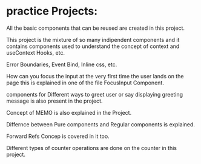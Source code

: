 # practice Projects:

All the basic components that can be reused are created in this project.

This project is the mixture of so many indipendent components and it contains components used to understand the concept of context and useContext Hooks, etc.

Error Boundaries, Event Bind, Inline css, etc.

How can you focus the input at the very first time the user lands on the page this is explained in one of the file FocusInput Component.

components for Different ways to greet user or say displaying greeting message is also present in the project.

Concept of MEMO is also explained in the Project.

Differnce between Pure components and Regular components is explained.

Forward Refs Concep is covered in it too.

Different types of counter operations are done on the counter in this project.
